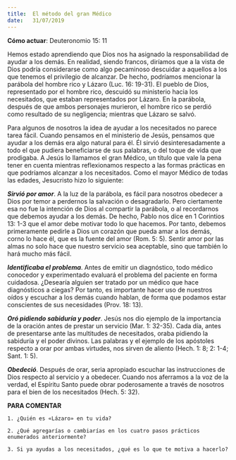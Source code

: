 ```yaml
---
title:  El método del gran Médico
date:   31/07/2019
---
```


**Cómo actuar**: Deuteronomio 15: 11 

Hemos estado aprendiendo que Dios nos ha asignado la responsabilidad de ayudar a los demás. En realidad, siendo francos, diríamos que a la vista de Dios podría considerarse como algo pecaminoso descuidar a aquellos a los que tenemos el privilegio de alcanzar. De hecho, podríamos mencionar la parábola del hombre rico y Lázaro (Luc. 16: 19-31). El pueblo de Dios, representado por el hombre rico, descuidó su ministerio hacia los necesitados, que estaban representados por Lázaro. En la parábola, después de que ambos personajes murieron, el hombre rico se perdió como resultado de su negligencia; mientras que Lázaro se salvó. 

Para algunos de nosotros la idea de ayudar a los necesitados no parece tarea fácil. Cuando pensamos en el ministerio de Jesús, pensamos que ayudar a los demás era algo natural para él. Él sirvió desinteresadamente a todo el que pudiera beneficiarse de sus palabras, o del toque de vida que prodigaba. A Jesús lo llamamos el gran Médico, un título que vale la pena tener en cuenta mientras reflexionamos respecto a las formas prácticas en que podríamos alcanzar a los necesitados. Como el mayor Médico de todas las edades, Jesucristo hizo lo siguiente: 

***Sirvió por amor***. A la luz de la parábola, es fácil para nosotros obedecer a Dios por temor a perdernos la salvación o desagradarlo. Pero ciertamente esa no fue la intención de Dios al compartir la parábola, o al recordarnos que debemos ayudar a los demás. De hecho, Pablo nos dice en 1 Corintios 13: 1-3 que el amor debe motivar todo lo que hacemos. Por tanto, debemos primeramente pedirle a Dios un corazón que pueda amar a los demás, corno lo hace él, que es la fuente del amor (Rom. 5: 5). Sentir amor por las almas no solo hace que nuestro servicio sea aceptable, sino que también lo hará mucho más fácil. 

***Identificaba el problema***. Antes de emitir un diagnóstico, todo médico conocedor y experimentado evaluará el problema del paciente en forma cuidadosa. ¿Desearía alguien ser tratado por un médico que hace diagnósticos a ciegas? Por tanto, es importante hacer uso de nuestros oídos y escuchar a los demás cuando hablan, de forma que podamos estar conscientes de sus necesidades (Prov. 18: 13). 

***Oró pidiendo sabiduría y poder***. Jesús nos dio ejemplo de la importancia de la oración antes de prestar un servicio (Mar. 1: 32-35). Cada día, antes de presentarse ante las multitudes de necesitados, oraba pidiendo la sabiduría y el poder divinos. Las palabras y el ejemplo de los apóstoles respecto a orar por ambas virtudes, nos sirven de aliento (Hech. 1: 8; 2: 1-4; Sant. 1: 5). 

***Obedeció***. Después de orar, seria apropiado escuchar las instrucciones de Dios respecto al servicio y a obedecer. Cuando nos aferramos a la voz de la verdad, el Espíritu Santo puede obrar poderosamente a través de nosotros para el bien de los necesitados (Hech. 5: 32). 

**PARA COMENTAR** 

`1. ¿Quién es «Lázaro» en tu vida?`

`2. ¿Qué agregarías o cambiarías en los cuatro pasos prácticos enumerados anteriormente?`

`3. Si ya ayudas a los necesitados, ¿qué es lo que te motiva a hacerlo?`